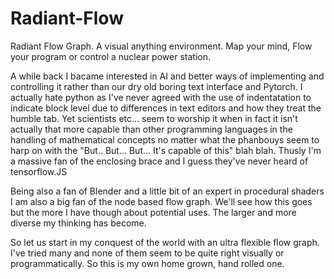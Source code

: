 # Radiant-Flow
Radiant Flow Graph. A visual anything environment. Map your mind, Flow your program or control a nuclear power station.

A while back I bacame interested in AI and better ways of implementing and controlling it rather than our dry old boring text interface and Pytorch. I actually hate python as I've never agreed with the use of indentatation to indicate block level due to differences in text editors and how they treat the humble tab. Yet scientists etc... seem to worship it when in fact it isn't actually that more capable than other programming languages in the handling of mathematical concepts no matter what the phanbouys seem to harp on with the "But.. But... But... It's capable of this" blah blah. Thusly I'm a massive fan of the enclosing brace and I guess they've never heard of tensorflow.JS

Being also a fan of Blender and a little bit of an expert in procedural shaders I am also a big fan of the node based flow graph.
We'll see how this goes but the more I have though about potential uses. The larger and more diverse my thinking has become.

So let us start in my conquest of the world with an ultra flexible flow graph. I've tried many and none of them seem to be quite right visually or programmatically. So this is my own home grown, hand rolled one.
